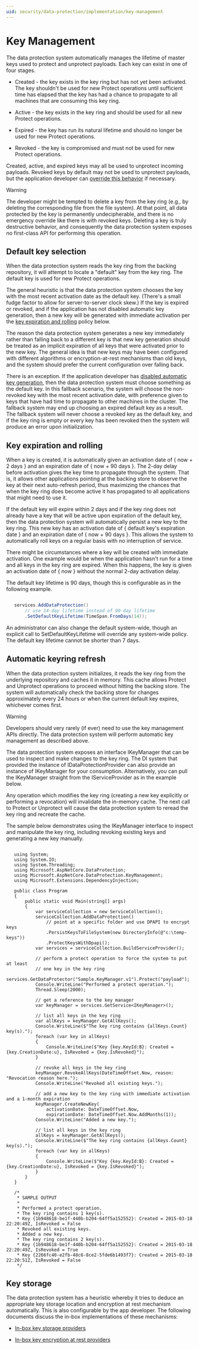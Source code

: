 ```yaml
---
uid: security/data-protection/implementation/key-management
---
```

<a name=data-protection-implementation-key-management></a>

# Key Management

The data protection system automatically manages the lifetime of master keys used to protect and unprotect payloads. Each key can exist in one of four stages.

* Created - the key exists in the key ring but has not yet been activated. The key shouldn't be used for new Protect operations until sufficient time has elapsed that the key has had a chance to propagate to all machines that are consuming this key ring.

* Active - the key exists in the key ring and should be used for all new Protect operations.

* Expired - the key has run its natural lifetime and should no longer be used for new Protect operations.

* Revoked - the key is compromised and must not be used for new Protect operations.

Created, active, and expired keys may all be used to unprotect incoming payloads. Revoked keys by default may not be used to unprotect payloads, but the application developer can [override this behavior](../consumer-apis/dangerous-unprotect.md#data-protection-consumer-apis-dangerous-unprotect.md) if necessary.

>[!WARNING]
> The developer might be tempted to delete a key from the key ring (e.g., by deleting the corresponding file from the file system). At that point, all data protected by the key is permanently undecipherable, and there is no emergency override like there is with revoked keys. Deleting a key is truly destructive behavior, and consequently the data protection system exposes no first-class API for performing this operation.

## Default key selection

When the data protection system reads the key ring from the backing repository, it will attempt to locate a "default" key from the key ring. The default key is used for new Protect operations.

The general heuristic is that the data protection system chooses the key with the most recent activation date as the default key. (There's a small fudge factor to allow for server-to-server clock skew.) If the key is expired or revoked, and if the application has not disabled automatic key generation, then a new key will be generated with immediate activation per the [key expiration and rolling](xref:security/data-protection/implementation/key-management#data-protection-implementation-key-management-expiration) policy below.

The reason the data protection system generates a new key immediately rather than falling back to a different key is that new key generation should be treated as an implicit expiration of all keys that were activated prior to the new key. The general idea is that new keys may have been configured with different algorithms or encryption-at-rest mechanisms than old keys, and the system should prefer the current configuration over falling back.

There is an exception. If the application developer has [disabled automatic key generation](../configuration/overview.md#data-protection-configuring-disable-automatic-key-generation.md), then the data protection system must choose something as the default key. In this fallback scenario, the system will choose the non-revoked key with the most recent activation date, with preference given to keys that have had time to propagate to other machines in the cluster. The fallback system may end up choosing an expired default key as a result. The fallback system will never choose a revoked key as the default key, and if the key ring is empty or every key has been revoked then the system will produce an error upon initialization.

<a name=data-protection-implementation-key-management-expiration></a>

## Key expiration and rolling

When a key is created, it is automatically given an activation date of { now + 2 days } and an expiration date of { now + 90 days }. The 2-day delay before activation gives the key time to propagate through the system. That is, it allows other applications pointing at the backing store to observe the key at their next auto-refresh period, thus maximizing the chances that when the key ring does become active it has propagated to all applications that might need to use it.

If the default key will expire within 2 days and if the key ring does not already have a key that will be active upon expiration of the default key, then the data protection system will automatically persist a new key to the key ring. This new key has an activation date of { default key's expiration date } and an expiration date of { now + 90 days }. This allows the system to automatically roll keys on a regular basis with no interruption of service.

There might be circumstances where a key will be created with immediate activation. One example would be when the application hasn't run for a time and all keys in the key ring are expired. When this happens, the key is given an activation date of { now } without the normal 2-day activation delay.

The default key lifetime is 90 days, though this is configurable as in the following example.

<!-- literal_block {"ids": [], "linenos": false, "xml:space": "preserve", "language": "c#", "highlight_args": {}} -->

````c#

   services.AddDataProtection()
       // use 14-day lifetime instead of 90-day lifetime
       .SetDefaultKeyLifetime(TimeSpan.FromDays(14));
   ````

An administrator can also change the default system-wide, though an explicit call to SetDefaultKeyLifetime will override any system-wide policy. The default key lifetime cannot be shorter than 7 days.

## Automatic keyring refresh

When the data protection system initializes, it reads the key ring from the underlying repository and caches it in memory. This cache allows Protect and Unprotect operations to proceed without hitting the backing store. The system will automatically check the backing store for changes approximately every 24 hours or when the current default key expires, whichever comes first.

>[!WARNING]
> Developers should very rarely (if ever) need to use the key management APIs directly. The data protection system will perform automatic key management as described above.

The data protection system exposes an interface IKeyManager that can be used to inspect and make changes to the key ring. The DI system that provided the instance of IDataProtectionProvider can also provide an instance of IKeyManager for your consumption. Alternatively, you can pull the IKeyManager straight from the IServiceProvider as in the example below.

Any operation which modifies the key ring (creating a new key explicitly or performing a revocation) will invalidate the in-memory cache. The next call to Protect or Unprotect will cause the data protection system to reread the key ring and recreate the cache.

The sample below demonstrates using the IKeyManager interface to inspect and manipulate the key ring, including revoking existing keys and generating a new key manually.

<!-- literal_block {"xml:space": "preserve", "source": "security/data-protection/implementation/key-management/samples/key-management.cs", "ids": [], "linenos": true, "language": "none", "highlight_args": {"linenostart": 1}} -->

````none

   using System;
   using System.IO;
   using System.Threading;
   using Microsoft.AspNetCore.DataProtection;
   using Microsoft.AspNetCore.DataProtection.KeyManagement;
   using Microsoft.Extensions.DependencyInjection;

   public class Program
   {
       public static void Main(string[] args)
       {
           var serviceCollection = new ServiceCollection();
           serviceCollection.AddDataProtection()
               // point at a specific folder and use DPAPI to encrypt keys
               .PersistKeysToFileSystem(new DirectoryInfo(@"c:\temp-keys"))
               .ProtectKeysWithDpapi();
           var services = serviceCollection.BuildServiceProvider();

           // perform a protect operation to force the system to put at least
           // one key in the key ring
           services.GetDataProtector("Sample.KeyManager.v1").Protect("payload");
           Console.WriteLine("Performed a protect operation.");
           Thread.Sleep(2000);

           // get a reference to the key manager
           var keyManager = services.GetService<IKeyManager>();

           // list all keys in the key ring
           var allKeys = keyManager.GetAllKeys();
           Console.WriteLine($"The key ring contains {allKeys.Count} key(s).");
           foreach (var key in allKeys)
           {
               Console.WriteLine($"Key {key.KeyId:B}: Created = {key.CreationDate:u}, IsRevoked = {key.IsRevoked}");
           }

           // revoke all keys in the key ring
           keyManager.RevokeAllKeys(DateTimeOffset.Now, reason: "Revocation reason here.");
           Console.WriteLine("Revoked all existing keys.");

           // add a new key to the key ring with immediate activation and a 1-month expiration
           keyManager.CreateNewKey(
               activationDate: DateTimeOffset.Now,
               expirationDate: DateTimeOffset.Now.AddMonths(1));
           Console.WriteLine("Added a new key.");

           // list all keys in the key ring
           allKeys = keyManager.GetAllKeys();
           Console.WriteLine($"The key ring contains {allKeys.Count} key(s).");
           foreach (var key in allKeys)
           {
               Console.WriteLine($"Key {key.KeyId:B}: Created = {key.CreationDate:u}, IsRevoked = {key.IsRevoked}");
           }
       }
   }

   /*
    * SAMPLE OUTPUT
    *
    * Performed a protect operation.
    * The key ring contains 1 key(s).
    * Key {1b948618-be1f-440b-b204-64ff5a152552}: Created = 2015-03-18 22:20:49Z, IsRevoked = False
    * Revoked all existing keys.
    * Added a new key.
    * The key ring contains 2 key(s).
    * Key {1b948618-be1f-440b-b204-64ff5a152552}: Created = 2015-03-18 22:20:49Z, IsRevoked = True
    * Key {2266fc40-e2fb-48c6-8ce2-5fde6b1493f7}: Created = 2015-03-18 22:20:51Z, IsRevoked = False
    */

   ````

## Key storage

The data protection system has a heuristic whereby it tries to deduce an appropriate key storage location and encryption at rest mechanism automatically. This is also configurable by the app developer. The following documents discuss the in-box implementations of these mechanisms:

* [In-box key storage providers](key-storage-providers.md#data-protection-implementation-key-storage-providers.md)

* [In-box key encryption at rest providers](key-encryption-at-rest.md#data-protection-implementation-key-encryption-at-rest-providers.md)
